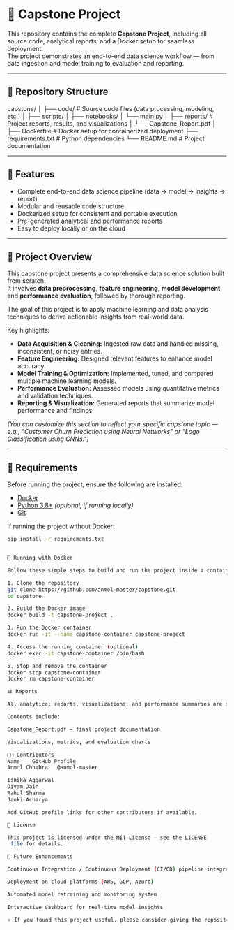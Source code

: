 # 🧠 Capstone Project

This repository contains the complete **Capstone Project**, including all source code, analytical reports, and a Docker setup for seamless deployment.  
The project demonstrates an end-to-end data science workflow — from data ingestion and model training to evaluation and reporting.

---

## 📂 Repository Structure
capstone/
│
├── code/ # Source code files (data processing, modeling, etc.)
│ ├── scripts/
│ ├── notebooks/
│ └── main.py
│
├── reports/ # Project reports, results, and visualizations
│ └── Capstone_Report.pdf
│
├── Dockerfile # Docker setup for containerized deployment
├── requirements.txt # Python dependencies
└── README.md # Project documentation

---

## 🚀 Features

- Complete end-to-end data science pipeline (data → model → insights → report)  
- Modular and reusable code structure  
- Dockerized setup for consistent and portable execution  
- Pre-generated analytical and performance reports  
- Easy to deploy locally or on the cloud  

---

## 🧠 Project Overview

This capstone project presents a comprehensive data science solution built from scratch.  
It involves **data preprocessing**, **feature engineering**, **model development**, and **performance evaluation**, followed by thorough reporting.

The goal of this project is to apply machine learning and data analysis techniques to derive actionable insights from real-world data.  

Key highlights:
- **Data Acquisition & Cleaning:** Ingested raw data and handled missing, inconsistent, or noisy entries.  
- **Feature Engineering:** Designed relevant features to enhance model accuracy.  
- **Model Training & Optimization:** Implemented, tuned, and compared multiple machine learning models.  
- **Performance Evaluation:** Assessed models using quantitative metrics and validation techniques.  
- **Reporting & Visualization:** Generated reports that summarize model performance and findings.

*(You can customize this section to reflect your specific capstone topic — e.g., "Customer Churn Prediction using Neural Networks" or "Logo Classification using CNNs.")*

---

## 🧩 Requirements

Before running the project, ensure the following are installed:

- [Docker](https://docs.docker.com/get-docker/)  
- [Python 3.8+](https://www.python.org/downloads/) *(optional, if running locally)*  
- [Git](https://git-scm.com/downloads)

If running the project without Docker:

```bash
pip install -r requirements.txt


🐳 Running with Docker

Follow these simple steps to build and run the project inside a containerized environment.

1. Clone the repository
git clone https://github.com/anmol-master/capstone.git
cd capstone

2. Build the Docker image
docker build -t capstone-project .

3. Run the Docker container
docker run -it --name capstone-container capstone-project

4. Access the running container (optional)
docker exec -it capstone-container /bin/bash

5. Stop and remove the container
docker stop capstone-container
docker rm capstone-container

📊 Reports

All analytical reports, visualizations, and performance summaries are stored in the reports/ folder.

Contents include:

Capstone_Report.pdf – final project documentation

Visualizations, metrics, and evaluation charts

👨‍💻 Contributors
Name	GitHub Profile
Anmol Chhabra	@anmol-master

Ishika Aggarwal	
Divam Jain	
Rahul Sharma	
Janki Acharya	

Add GitHub profile links for other contributors if available.

📄 License

This project is licensed under the MIT License – see the LICENSE
 file for details.

🏁 Future Enhancements

Continuous Integration / Continuous Deployment (CI/CD) pipeline integration

Deployment on cloud platforms (AWS, GCP, Azure)

Automated model retraining and monitoring system

Interactive dashboard for real-time model insights

⭐ If you found this project useful, please consider giving the repository a star!
